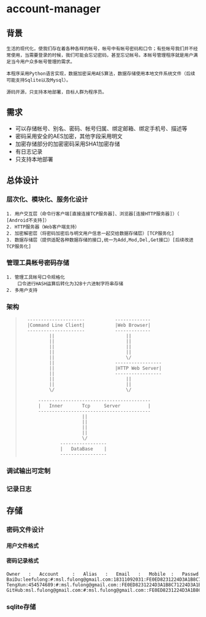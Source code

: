 # account-manager

## 背景

	生活的现代化，使我们存在着各种各样的帐号，帐号中有帐号密码和口令；有些帐号我们并不经常使用，当需要登录的时候，我们可能会忘记密码，甚至忘记帐号。本帐号管理程序就是用户满足当今用户众多帐号管理的需求。

	本程序采用Python语言实现，数据加密采用AES算法，数据存储使用本地文件系统文件（后续可能支持Sqlite以及Mysql）。

	源码开源，只支持本地部署，目标人群为程序员。

## 需求

*	可以存储帐号、别名、密码、帐号归属、绑定邮箱、绑定手机号、描述等
*	密码采用安全的AES加密，其他字段采用明文
*	加密存储部分的加密密码采用SHA1加密存储
*	有日志记录
*	只支持本地部署

## 总体设计

### 层次化、模块化、服务化设计

	1. 用户交互层（命令行客户端[直接连接TCP服务器]、浏览器[连接HTTP服务器]）（ [Android不支持]）
	2. HTTP服务器（Web客户端支持）
	2. 加密解密层（将密码加密后与明文用户信息一起交给数据存储层）[TCP服务化]
	3. 数据存储层（提供适配各种数据存储的接口,统一为Add,Mod,Del,Get接口）[后续改进TCP服务化]
		
### 管理工具帐号密码存储

	1. 管理工具帐号口令规格化
		口令进行HASH运算后转化为32B十六进制字符串存储
	2. 多用户支持

### 架构

>		---------------------			-------------
>		|Command Line Client|			|Web Browser|
>		---------------------			-------------
>				||							||
>				||							||
>				||							||
>				||							||
>				||							\/
>				||						-----------------
>				||						|HTTP Web Server|
>				||						-----------------
>				||							||
>				||							||
>				\/							\/
>
>			-----------------------------------------
>			|	Inner		Tcp		Server			|
>			-----------------------------------------
>							||
>							||
>							||
>							||
>							\/
>					-----------------
>					|	DataBase	|
>					-----------------
>


### 调试输出可定制


### 记录日志


## 存储

### 密码文件设计

#### 用户文件格式

#### 密码记录格式

	Owner	:	Account		:	Alias	:	Email	:	Mobile	:	Passwd
	BaiDu:leefulong:#:msl.fulong@gmail.com:18311092031:FE0ED8231224D3A1B8C71224D3A1B8C7
	TengXun:454574689:#:msl.fulong@gmail.com::FE0ED8231224D3A1B8C71224D3A1B8C7
	GitHub:msl.fulong@gmail.com:#:msl.fulong@gmail.com::FE0ED8231224D3A1B8C71224D3A1B8C7

### sqlite存储



